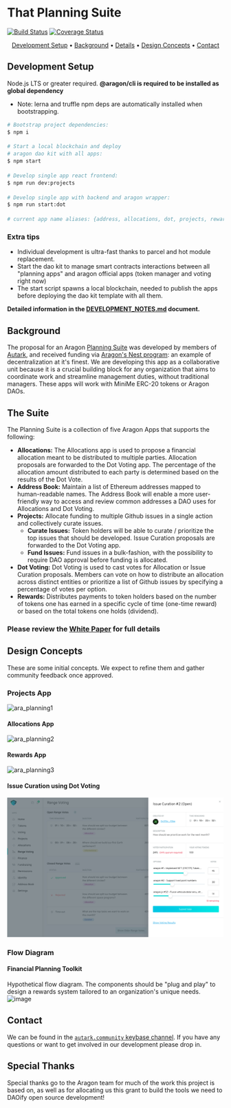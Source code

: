 # That Planning Suite

[![Build Status](https://img.shields.io/travis/AutarkLabs/planning-suite.svg?style=flat-square)](https://travis-ci.org/AutarkLabs/planning-suite) [![Coverage Status](https://img.shields.io/coveralls/github/AutarkLabs/planning-suite.svg?style=flat-square)](https://coveralls.io/github/AutarkLabs/planning-suite)

<!-- markdownlint-disable MD033 -->
<p align="center">
  <a href="#development-setup">Development Setup</a> •
  <a href="#background">Background</a> •
  <a href="#details">Details</a> •
  <a href="#design-concepts">Design Concepts</a> •
  <a href="#contact">Contact</a>
</p>
<!-- markdownlint-enable MD033 -->

## Development Setup

Node.js LTS or greater required.
**@aragon/cli is required to be installed as global dependency**

- Note: lerna and truffle npm deps are automatically installed when bootstrapping.

```bash
# Bootstrap project dependencies:
$ npm i

# Start a local blockchain and deploy
# aragon dao kit with all apps:
$ npm start

# Develop single app react frontend:
$ npm run dev:projects

# Develop single app with backend and aragon wrapper:
$ npm run start:dot

# current app name aliases: {address, allocations, dot, projects, rewards}
```

### Extra tips

- Individual development is ultra-fast thanks to parcel and hot module replacement.
- Start the dao kit to manage smart contracts interactions between all "planning apps" and aragon official apps (token manager and voting right now)
- The start script spawns a local blockchain, needed to publish the apps before deploying the dao kit template with all them.

**Detailed information in the [DEVELOPMENT_NOTES.md](/docs/DEVELOPMENT_NOTES.md) document.**

## Background

The proposal for an Aragon [Planning Suite](https://github.com/aragon/nest/pull/24) was developed by members of [Autark](https://autark.xyz), and received funding via [Aragon's Nest program](https://blog.aragon.one/introducing-aragon-nest-1aa8c91c0566): an example of decentralization at it's finest. We are developing this app as a collaborative unit because it is a crucial building block for any organization that aims to coordinate work and streamline management duties, without traditional managers. These apps will work with MiniMe ERC-20 tokens or Aragon DAOs.

## The Suite

The Planning Suite is a collection of five Aragon Apps that supports the following:

- **Allocations:** The Allocations app is used to propose a financial allocation meant to be distributed to multiple parties. Allocation proposals are forwarded to the Dot Voting app. The percentage of the allocation amount distributed to each party is determined based on the results of the Dot Vote.
- **Address Book:** Maintain a list of Ethereum addresses mapped to human-readable names. The Address Book will enable a more user-friendly way to access and review common addresses a DAO uses for Allocations and Dot Voting.
- **Projects:** Allocate funding to multiple Github issues in a single action and collectively curate issues.
  - **Curate Issues:** Token holders will be able to curate / prioritize the top issues that should be developed. Issue Curation proposals are forwarded to the Dot Voting app.
  - **Fund Issues:** Fund issues in a bulk-fashion, with the possibility to require DAO approval before funding is allocated.
- **Dot Voting:** Dot Voting is used to cast votes for Allocation or Issue Curation proposals. Members can vote on how to distribute an allocation across distinct entities or prioritize a list of Github issues by specifying a percentage of votes per option.
- **Rewards:** Distributes payments to token holders based on the number of tokens one has earned in a specific cycle of time (one-time reward) or based on the total tokens one holds (dividend).

### Please review the [White Paper](http://goo.gl/eXAybm) for full details

## Design Concepts

These are some initial concepts. We expect to refine them and gather community feedback once approved.

### Projects App

![ara_planning1](docs/screenshots/Projects_app.jpg)

#### Allocations App

![ara_planning2](docs/screenshots/Allocations_app.jpg)

#### Rewards App

![ara_planning3](docs/screenshots/Rewards_app.jpg)

#### Issue Curation using Dot Voting

![ara_planning4](docs/screenshots/Dot_vote_issue.jpg)

### Flow Diagram

#### Financial Planning Toolkit

Hypothetical flow diagram. The components should be "plug and play" to design a rewards system tailored to an organization's unique needs.
![image](https://user-images.githubusercontent.com/2584493/36970345-91ff7ee6-2068-11e8-94a6-968f055b7ebc.png)

## Contact

We can be found in the [`autark.community` keybase channel](https://keybase.io/team/autark.community). If you have any questions or want to get involved in our development please drop in.

## Special Thanks

Special thanks go to the Aragon team for much of the work this project is based on, as well as for allocating us this grant to build the tools we need to DAOify open source development!

